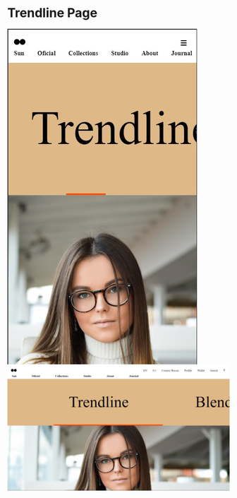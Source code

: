 <h1>Trendline Page</h1>
<div>
<img src="design 2.jpeg" alt="image pics">
</div>
<div>
<img src="design 2 computer.jpg" alt="image pics">
</div>
